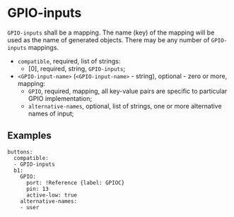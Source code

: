 GPIO-inputs
===========

`GPIO-inputs` shall be a mapping. The name (key) of the mapping will be used as the name of generated objects. There may
be any number of `GPIO-inputs` mappings.

- `compatible`, required, list of strings:
  - [0], required, string, `GPIO-inputs`;
- `<GPIO-input-name>` (`<GPIO-input-name>` - string), optional - zero or more, mapping:
  - `GPIO`, required, mapping, all key-value pairs are specific to particular GPIO implementation;
  - `alternative-names`, optional, list of strings, one or more alternative names of input;

Examples
--------

```
buttons:
  compatible:
  - GPIO-inputs
  b1:
    GPIO:
      port: !Reference {label: GPIOC}
      pin: 13
      active-low: true
    alternative-names:
    - user
```
